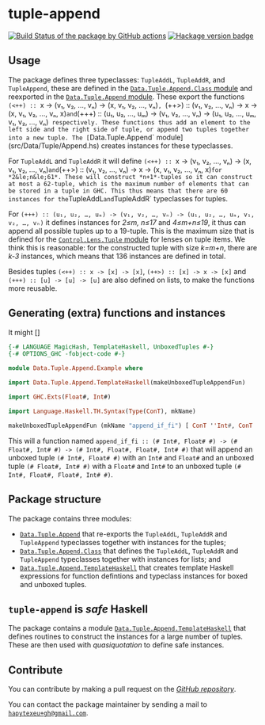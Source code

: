 # tuple-append

[![Build Status of the package by GitHub actions](https://github.com/hapytex/tuple-append/actions/workflows/build-ci.yml/badge.svg)](https://github.com/hapytex/tuple-append/actions/workflows/build-ci.yml)
[![Hackage version badge](https://img.shields.io/hackage/v/tuple-append.svg)](https://hackage.haskell.org/package/tuple-append)

## Usage

The package defines three typeclasses: `TupleAddL`, `TupleAddR`, and `TupleAppend`, these are defined in the [`Data.Tuple.Append.Class` module](src/Data/Tuple/Append/Class.hs) and reexported in the [`Data.Tuple.Append` module](src/Data/Tuple/Append.hs). These export the functions `(<++) :: `x -> (v₁, v₂, …, vₙ) -> (x, v₁, v₂, …, vₙ)`, `(++>) :: (v₁, v₂, …, vₙ) -> x -> (x, v₁, v₂, …, vₙ, x)` and `(+++) :: (u₁, u₂, …, uₘ) -> (v₁, v₂, …, vₙ) -> (u₁, u₂, …, uₘ, v₁, v₂, …, vₙ)` respectively. These functions thus add an element to the left side and the right side of tuple, or append two tuples together into a new tuple. The [`Data.Tuple.Append` module](src/Data/Tuple/Append.hs) creates instances for these typeclasses.

For `TupleAddL` and `TupleAddR` it will define `(<++) :: `x -> (v₁, v₂, …, vₙ) -> (x, v₁, v₂, …, vₙ)` and `(++>) :: (v₁, v₂, …, vₙ) -> x -> (x, v₁, v₂, …, vₙ, x)` for *2&le;n&le;61*. These will construct *n+1*-tuples so it can construct at most a 62-tuple, which is the maximum number of elements that can be stored in a tuple in GHC. This thus means that there are 60 instances for the `TupleAddL` and `TupleAddR` typeclasses for tuples.

For `(+++) :: (u₁, u₂, …, uₘ) -> (v₁, v₂, …, vₙ) -> (u₁, u₂, …, uₘ, v₁, v₂, …, vₙ)` it defines instances for *2&le;m, n&le;17* and *4&le;m+n&le;19*, it thus can append all possible tuples up to a 19-tuple. This is the maximum size that is defined for the [`Control.Lens.Tuple` module](https://hackage.haskell.org/package/lens-5.1.1/docs/Control-Lens-Tuple.html) for lenses on tuple items. We think this is reasonable: for the constructed tuple with size *k=m+n*, there are *k-3* instances, which means that 136 instances are defined in total.

Besides tuples `(<++) :: x -> [x] -> [x]`, `(++>) :: [x] -> x -> [x]` and `(+++) :: [u] -> [u] -> [u]` are also defined on lists, to make the functions more reusable.

## Generating (extra) functions and instances

It might []

```haskell
{-# LANGUAGE MagicHash, TemplateHaskell, UnboxedTuples #-}
{-# OPTIONS_GHC -fobject-code #-}

module Data.Tuple.Append.Example where

import Data.Tuple.Append.TemplateHaskell(makeUnboxedTupleAppendFun)

import GHC.Exts(Float#, Int#)

import Language.Haskell.TH.Syntax(Type(ConT), mkName)

makeUnboxedTupleAppendFun (mkName "append_if_fi") [ ConT ''Int#, ConT ''Float# ] [ ConT ''Float#, ConT ''Int# ]
```

This will a function named `append_if_fi :: (# Int#, Float# #) -> (# Float#, Int# #) -> (# Int#, Float#, Float#, Int# #)` that will append an unboxed tuple `(# Int#, Float# #)` with an `Int#` and `Float#` and an unboxed tuple `(# Float#, Int# #)` with a `Float#` and `Int#` to an unboxed tuple `(# Int#, Float#, Float#, Int# #)`.

## Package structure

The package contains three modules:

 - [`Data.Tuple.Append`](src/Data/Tuple/Append.hs) that re-exports the `TupleAddL`, `TupleAddR` and `TupleAppend` typeclasses together with instances for the tuples;
 - [`Data.Tuple.Append.Class`](src/Data/Tuple/Append/Class.hs) that defines the `TupleAddL`, `TupleAddR` and `TupleAppend` typeclasses together with instances for lists; and
 - [`Data.Tuple.Append.TemplateHaskell`](src/Data/Tuple/Append/TemplateHaskell.hs) that creates template Haskell expressions for function defintions and typeclass instances for boxed and unboxed tuples.

## `tuple-append` is *safe* Haskell

The package contains a module [`Data.Tuple.Append.TemplateHaskell`](src/Data/Tuple/Append/TemplateHaskell.hs) that defines routines to construct the instances for a large number of tuples. These are then used with *quasiquotation* to define safe instances.

## Contribute

You can contribute by making a pull request on the [*GitHub repository*](https://github.com/hapytex/tuple-append).

You can contact the package maintainer by sending a mail to [`hapytexeu+gh@gmail.com`](mailto:hapytexeu+gh@gmail.com).

